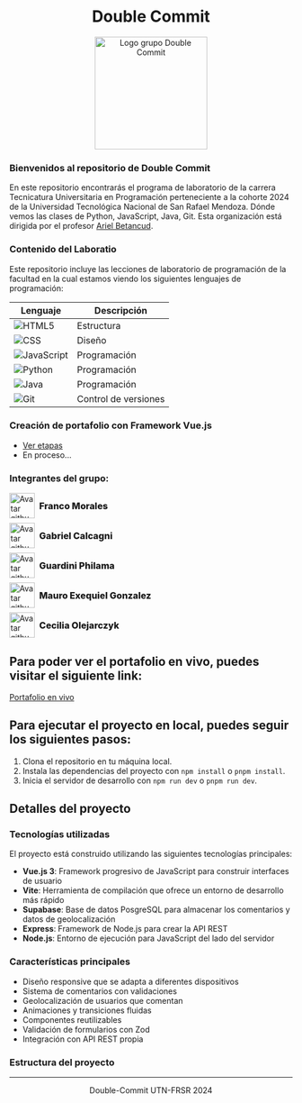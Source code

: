 <div align="center">
    <h1>Double Commit</h1>
    <img src="public/double-commit.png" alt="Logo grupo Double Commit" width="200" height="auto">
</div>

### Bienvenidos al repositorio de Double Commit

En este repositorio encontrarás el programa de laboratorio de la carrera Tecnicatura Universitaria en Programación perteneciente a la cohorte 2024 de la Universidad Tecnológica Nacional de San Rafael Mendoza. Dónde vemos las clases de Python, JavaScript, Java, Git. Esta organización está dirigida por el profesor <a href="https://github.com/ArielBetancud22">Ariel Betancud</a>.

### Contenido del Laboratio

Este repositorio incluye las lecciones de laboratorio de programación de la facultad en la cual estamos viendo los siguientes lenguajes de programación:

| Lenguaje                                                                                             | Descripción          |
| ---------------------------------------------------------------------------------------------------- | -------------------- |
| ![HTML5](https://img.shields.io/badge/HTML5-%23E34F26.svg?logo=html5&logoColor=white)                | Estructura           |
| ![CSS](https://img.shields.io/badge/CSS-%231572B6.svg?logo=css3&logoColor=white)                     | Diseño               |
| ![JavaScript](https://img.shields.io/badge/JavaScript-%23F7DF1E.svg?logo=javascript&logoColor=black) | Programación         |
| ![Python](https://img.shields.io/badge/Python-3670A0?logo=python&logoColor=ffdd54)                   | Programación         |
| ![Java](https://img.shields.io/badge/Java-%23ED8B00.svg?logo=java&logoColor=white)                   | Programación         |
| ![Git](https://img.shields.io/badge/Git-%23F05033.svg?logo=git&logoColor=white)                      | Control de versiones |

### Creación de portafolio con Framework Vue.js

- <a href="https://github.com/orgs/PowerSystem2024/projects/63">Ver etapas</a>
- En proceso...

### Integrantes del grupo:

<article style="display: grid; grid-template-columns: repeat(auto-fit, minmax(auto, 1fr))">

<div style="display: flex; align-items: center; align-content: center; gap: 8px;" href="https://github.com/Mendoxeneixe">
<img src="https://avatars.githubusercontent.com/u/134340520?v=4" alt="Avatar github Franco" width="45" height="45" />
<span style="font-weight: 800; font-size: 1rem">Franco Morales</span>
</div>

<div style="display: flex; align-items: center; align-content: center; gap: 8px; margin-top: 8px;" href="https://github.com/solidsnk86">
<img src="https://avatars.githubusercontent.com/u/93176365?v=4" alt="Avatar github Gabriel" width="45" height="45" />
<span style="font-weight: 800; font-size: 1rem">Gabriel Calcagni</span>
</div>

<div style="display: flex; align-items: center; align-content: center; gap: 8px; margin-top: 8px;" href="https://github.com/Philama">
<img src="https://avatars.githubusercontent.com/u/25463245?v=4" alt="Avatar github Philama" width="45" height="45" />
<span style="font-weight: 800; font-size: 1rem">Guardini Philama</span>
</div>

<div style="display: flex; align-items: center; align-content: center; gap: 8px; margin-top: 8px;" href="https://github.com/megon1">
<img src="https://avatars.githubusercontent.com/u/86989774?v=4" alt="Avatar github megon1" width="45" height="45" />
<span style="font-weight: 800; font-size: 1rem">Mauro Exequiel Gonzalez</span>
</div>

<div style="display: flex; align-items: center; align-content: center; gap: 8px; margin-top: 8px;" href="https://github.com/CeciliaOlejar">
<img src="https://avatars.githubusercontent.com/u/104603137?v=4" alt="Avatar github ceciliaOlejar" width="45" height="45" />
<span style="font-weight: 800; font-size: 1rem">Cecilia Olejarczyk</span>
</div>

</article>

## Para poder ver el portafolio en vivo, puedes visitar el siguiente link:

<a href="https://double-commit.vercel.app/">Portafolio en vivo</a>

## Para ejecutar el proyecto en local, puedes seguir los siguientes pasos:

1. Clona el repositorio en tu máquina local.
2. Instala las dependencias del proyecto con `npm install` o `pnpm install`.
3. Inicia el servidor de desarrollo con `npm run dev` o `pnpm run dev`.

## Detalles del proyecto

### Tecnologías utilizadas

El proyecto está construido utilizando las siguientes tecnologías principales:

- **Vue.js 3**: Framework progresivo de JavaScript para construir interfaces de usuario
- **Vite**: Herramienta de compilación que ofrece un entorno de desarrollo más rápido
- **Supabase**: Base de datos PosgreSQL para almacenar los comentarios y datos de geolocalización
- **Express**: Framework de Node.js para crear la API REST
- **Node.js**: Entorno de ejecución para JavaScript del lado del servidor

### Características principales

- Diseño responsive que se adapta a diferentes dispositivos
- Sistema de comentarios con validaciones
- Geolocalización de usuarios que comentan
- Animaciones y transiciones fluidas
- Componentes reutilizables
- Validación de formularios con Zod
- Integración con API REST propia

### Estructura del proyecto


---

<div align="center">
Double-Commit UTN-FRSR 2024
</div>
